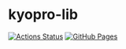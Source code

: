 # kyopro-lib

[![Actions Status](https://github.com/Haar-you/kyopro-lib/workflows/verify/badge.svg)](https://github.com/Haar-you/kyopro-lib/actions)
[![GitHub Pages](https://img.shields.io/static/v1?label=GitHub+Pages&message=+&color=brightgreen&logo=github)](https://Haar-you.github.io/kyopro-lib/)
